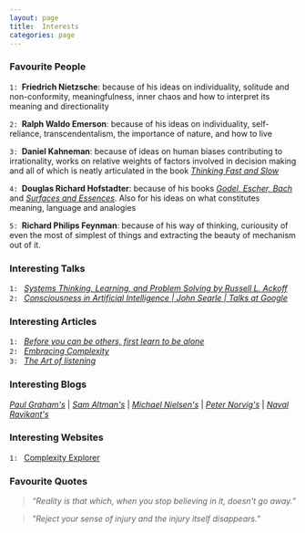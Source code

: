 ```yaml
---
layout: page
title:  Interests
categories: page
---
```


<!--more-->

### Favourite People

`1: `**Friedrich Nietzsche**: because of his ideas on individuality, solitude and non-conformity, meaningfulness, inner chaos and how to interpret its meaning and directionality

`2: `**Ralph Waldo Emerson**: because of his ideas on individuality, self-reliance, transcendentalism, the importance of nature, and how to live

`3: `**Daniel Kahneman**: because of ideas on human biases contributing to irrationality, works on relative weights of factors involved in decision making and all of which is neatly articulated in the book [_Thinking Fast and Slow_](https://en.wikipedia.org/wiki/Thinking,_Fast_and_Slow)

`4: `**Douglas Richard Hofstadter**: because of his books [_Godel, Escher, Bach_](https://en.wikipedia.org/wiki/G%C3%B6del,_Escher,_Bach) and [_Surfaces and Essences_](https://www.goodreads.com/book/show/7711871-surfaces-and-essences). Also for his ideas on what constitutes meaning, language and analogies

`5: `**Richard Philips Feynman**: because of his way of thinking, curiousity of even the most of simplest of things and extracting the beauty of mechanism out of it.

### Interesting Talks

`1: ` [_Systems Thinking, Learning, and Problem Solving by Russell L. Ackoff_](https://youtu.be/O9TE9HWFo6U)  
`2: ` [_Consciousness in Artificial Intelligence | John Searle | Talks at Google_](https://youtu.be/rHKwIYsPXLg)

### Interesting Articles

`1: ` [_Before you can be others, first learn to be alone_](https://aeon.co/ideas/before-you-can-be-with-others-first-learn-to-be-alone)  
`2: ` [_Embracing Complexity_](https://hbr.org/2011/09/embracing-complexity)  
`3: ` [_The Art of listening_](https://aeon.co/essays/the-psychologist-carl-rogers-and-the-art-of-active-listening)

### Interesting Blogs

[_Paul Graham's_](http://www.paulgraham.com/articles.html) | 
[_Sam Altman's_](https://blog.samaltman.com/) | 
[_Michael Nielsen's_](https://michaelnielsen.org/blog/) |
[_Peter Norvig's_](https://norvig.com/) |
[_Naval Ravikant's_](https://nav.al/)

### Interesting Websites

`1: ` [Complexity Explorer](https://www.complexityexplorer.org/)


### Favourite Quotes

> _“Reality is that which, when you stop believing in it, doesn't go away.”_

> _"Reject your sense of injury and the injury itself disappears."_

